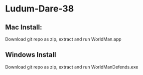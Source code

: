 # Ludum-Dare-38
## Mac Install:
Download git repo as zip, extract and run WorldMan.app
## Windows Install
Download git repo as zip, extract and run WorldManDefends.exe
